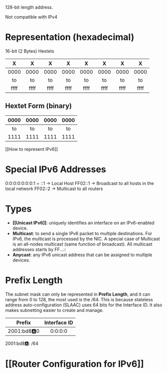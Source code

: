 128-bit length address.

Not compatible with IPv4

# Representation (hexadecimal)

16-bit (2 Bytes) Hextets

|  X   |  X   |  X   |  X   |  X   |  X   |  X   |  X   |
|:----:|:----:|:----:|:----:|:----:|:----:|:----:|:----:|
| 0000 | 0000 | 0000 | 0000 | 0000 | 0000 | 0000 | 0000 |
|  to  |  to  |  to  |  to  |  to  |  to  |  to  |  to  | 
| ffff | ffff | ffff | ffff | ffff | ffff | ffff | ffff |

## Hextet Form (binary)

| 0000 | 0000 | 0000 | 0000 |
|:----:|:----:|:----:|:----:|
|  to  |  to  |  to  |  to  |
| 1111 | 1111 | 1111 | 1111 |

[[How to represent IPv6]]

# Special IPv6 Addresses

0:0:0:0:0:0:0:1 = ::1 -> Local Host
FF02::1 -> Broadcast to all hosts in the local network
FF02::2 -> Multicast to all routers

# Types

- **[[Unicast IPv6]]**: uniquely identifies an interface on an IPv6-enabled device.
- **Multicast**: to send a single IPv6 packet to multiple destinations. For IPv6, the multicast is processed by the NIC. A special case of Multicast is an all-nodes multicast (same function of broadcast). All multicast addresses starts by FF...::
- **Anycast**: any IPv6 unicast address that can be assigned to multiple devices.

# Prefix Length

The subnet mask can only be represented in **Prefix Length**, and it can range from 0 to 128, the most used is the /64. This is because stateless address auto-configuration (SLAAC) uses 64 bits for the Interface ID. It also makes subnetting easier to create and manage.

|    Prefix    | Interface ID |
|:------------:|:------------:|
| 2001:bd8:a:0 |   0:0:0:0    | 

2001:bd8:a:: /64

# [[Router Configuration for IPv6]]
